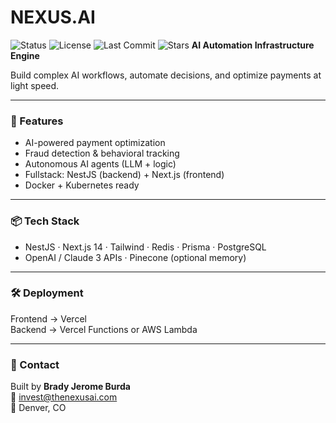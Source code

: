 # NEXUS.AI

![Status](https://img.shields.io/badge/status-active-brightgreen)
![License](https://img.shields.io/github/license/bburdaa/nexus-ai)
![Last Commit](https://img.shields.io/github/last-commit/bburdaa/nexus-ai)
![Stars](https://img.shields.io/github/stars/bburdaa/nexus-ai?style=social)
**AI Automation Infrastructure Engine**

Build complex AI workflows, automate decisions, and optimize payments at light speed.

---

### 🚀 Features
- AI-powered payment optimization
- Fraud detection & behavioral tracking
- Autonomous AI agents (LLM + logic)
- Fullstack: NestJS (backend) + Next.js (frontend)
- Docker + Kubernetes ready

---

### 📦 Tech Stack
- NestJS · Next.js 14 · Tailwind · Redis · Prisma · PostgreSQL
- OpenAI / Claude 3 APIs · Pinecone (optional memory)

---

### 🛠 Deployment
Frontend → Vercel  
Backend → Vercel Functions or AWS Lambda

---

### 📩 Contact
Built by **Brady Jerome Burda**  
📧 invest@thenexusai.com  
📍 Denver, CO
